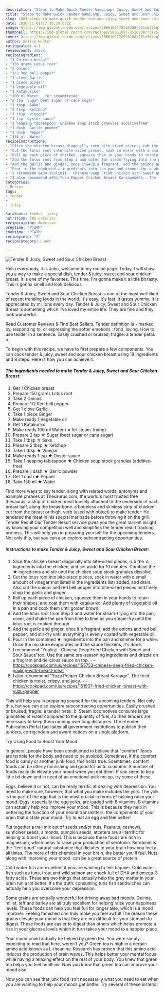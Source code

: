 ```yaml
---
description: "Steps to Make Quick Tender &amp;amp; Juicy, Sweet and Sour Chicken Breast"
title: "Steps to Make Quick Tender &amp;amp; Juicy, Sweet and Sour Chicken Breast"
slug: 1881-steps-to-make-quick-tender-and-amp-juicy-sweet-and-sour-chicken-breast
date: 2020-11-01T17:10:24.052Z
image: https://img-global.cpcdn.com/recipes/5866109778526208/751x532cq70/tender-juicy-sweet-and-sour-chicken-breast-recipe-main-photo.jpg
thumbnail: https://img-global.cpcdn.com/recipes/5866109778526208/751x532cq70/tender-juicy-sweet-and-sour-chicken-breast-recipe-main-photo.jpg
cover: https://img-global.cpcdn.com/recipes/5866109778526208/751x532cq70/tender-juicy-sweet-and-sour-chicken-breast-recipe-main-photo.jpg
author: Sallie Hunter
ratingvalue: 4.1
reviewcount: 35532
recipeingredient:
- "1 Chicken breast"
- "150 grams Lotus root"
- "2 Onions"
- "1/2 Red bell pepper"
- "1 clove Garlic"
- "1 piece Ginger"
- "1 Vegetable oil"
- "1 Katakuriko"
- "100 ml Water   for steamfrying"
- "2 tsp  Sugar beet sugar or cane sugar"
- "1 tbsp  Sake"
- "2 tbsp  Ketchup"
- "1 tbsp  Vinegar"
- "1 tsp  Oyster sauce"
- "1 heaping tablespoon  Chicken soup stock granules additivefree"
- "1 dash  Garlic powder"
- "1 dash  Pepper"
- "150 ml  Water"
recipeinstructions:
- "Slice the chicken breast diagonally into bite-sized pieces, rub the ☆ ingredients into the chicken, and set aside for 10 minutes. Combine the ★ ingredients and stir until the chicken soup stock granules dissolve."
- "Cut the lotus root into bite-sized pieces, soak in water with a small amount of vinegar (not listed in the ingredients list) added, and drain. Also cut the onions and red bell pepper into bite-sized pieces and finely chop the garlic and ginger."
- "Roll up each piece of chicken, squeeze them in your hands to retain their shapes, and coat them with katakuriko. Add plenty of vegetable oil in a pan and cook them until golden brown."
- "Add the lotus root from Step 3 and water for steam-frying into the pan, cover, and shake the pan from time to time as you steam-fry until the lotus root is cooked through."
- "Add the garlic and ginger, once it&#39;s fragrant, add the onions and red bell pepper, and stir-fry until everything is evenly coated with vegetable oil."
- "Pour in the combined ★ ingredients into the pan and simmer for a while. Once the moisture evaporates and the sauce thickens, it&#39;s done."
- "I recommend &#34;Youlinji - Chinese Deep Fried Chicken with Sweet and Sour Sauce&#34;too. Use the same pre-seasoning ingredients and drizzle on a fragrant and delicious sauce on top.  https://cookpad.com/us/recipes/155753-chinese-deep-fried-chicken-youlinji-with-breast-meat"
- "I also recommend &#34;Yuzu Pepper Chicken Breast Karaage&#34;. The fried chicken is moist, crispy, and juicy.  https://cookpad.com/us/recipes/151937-fried-chicken-breast-with-yuzu-pepper"
categories:
- Recipe
tags:
- tender
- 
- juicy

katakunci: tender  juicy 
nutrition: 202 calories
recipecuisine: American
preptime: "PT20M"
cooktime: "PT47M"
recipeyield: "2"
recipecategory: Lunch

---
```



![Tender &amp; Juicy, Sweet and Sour Chicken Breast](https://img-global.cpcdn.com/recipes/5866109778526208/751x532cq70/tender-juicy-sweet-and-sour-chicken-breast-recipe-main-photo.jpg)

Hello everybody, it is John, welcome to my recipe page. Today, I will show you a way to make a special dish, tender &amp; juicy, sweet and sour chicken breast. It is one of my favorites. This time, I'm gonna make it a little bit tasty. This is gonna smell and look delicious.

Tender &amp; Juicy, Sweet and Sour Chicken Breast is one of the most well liked of recent trending foods in the world. It's easy, it's fast, it tastes yummy. It is appreciated by millions every day. Tender &amp; Juicy, Sweet and Sour Chicken Breast is something which I've loved my entire life. They are fine and they look wonderful.

Read Customer Reviews &amp; Find Best Sellers. Tender definition is - marked by, responding to, or expressing the softer emotions : fond, loving. How to use tender in a sentence. Easily crushed or bruised; fragile: a tender petal. b.


To begin with this recipe, we have to first prepare a few components. You can cook tender &amp; juicy, sweet and sour chicken breast using 18 ingredients and 8 steps. Here is how you can achieve it.

<!--inarticleads1-->

##### The ingredients needed to make Tender &amp; Juicy, Sweet and Sour Chicken Breast:

1. Get 1 Chicken breast
1. Prepare 150 grams Lotus root
1. Take 2 Onions
1. Prepare 1/2 Red bell pepper
1. Get 1 clove Garlic
1. Take 1 piece Ginger
1. Make ready 1 Vegetable oil
1. Get 1 Katakuriko
1. Make ready 100 ml Water ( ※ for steam-frying)
1. Prepare 2 tsp ☆ Sugar (beet sugar or cane sugar)
1. Take 1 tbsp ☆ Sake
1. Prepare 2 tbsp ★ Ketchup
1. Take 1 tbsp ★ Vinegar
1. Make ready 1 tsp ★ Oyster sauce
1. Take 1 heaping tablespoon ★ Chicken soup stock granules (additive-free)
1. Prepare 1 dash ★ Garlic powder
1. Get 1 dash ★ Pepper
1. Take 150 ml ★ Water


Find more ways to say tender, along with related words, antonyms and example phrases at Thesaurus.com, the world&#39;s most trusted free thesaurus. a strip of chicken meat loosely attached to the underside of each breast half, along the breastbone. a boneless and skinless strip of chicken cut from the breast or thigh. verb (used with object) to make tender: He tendered the meat in his special marinade before throwing it on the grill. Tender Result Our Tender Result service gives you the great market insight by knowing your competition well and simplifies the tender result tracking process. This will help you in preparing yourself for the upcoming tenders. Not only this, but you can also explore subcontracting opportunities. 

<!--inarticleads2-->

##### Instructions to make Tender &amp; Juicy, Sweet and Sour Chicken Breast:

1. Slice the chicken breast diagonally into bite-sized pieces, rub the ☆ ingredients into the chicken, and set aside for 10 minutes. Combine the ★ ingredients and stir until the chicken soup stock granules dissolve.
1. Cut the lotus root into bite-sized pieces, soak in water with a small amount of vinegar (not listed in the ingredients list) added, and drain. Also cut the onions and red bell pepper into bite-sized pieces and finely chop the garlic and ginger.
1. Roll up each piece of chicken, squeeze them in your hands to retain their shapes, and coat them with katakuriko. Add plenty of vegetable oil in a pan and cook them until golden brown.
1. Add the lotus root from Step 3 and water for steam-frying into the pan, cover, and shake the pan from time to time as you steam-fry until the lotus root is cooked through.
1. Add the garlic and ginger, once it&#39;s fragrant, add the onions and red bell pepper, and stir-fry until everything is evenly coated with vegetable oil.
1. Pour in the combined ★ ingredients into the pan and simmer for a while. Once the moisture evaporates and the sauce thickens, it&#39;s done.
1. I recommend &#34;Youlinji - Chinese Deep Fried Chicken with Sweet and Sour Sauce&#34;too. Use the same pre-seasoning ingredients and drizzle on a fragrant and delicious sauce on top. -  - https://cookpad.com/us/recipes/155753-chinese-deep-fried-chicken-youlinji-with-breast-meat
1. I also recommend &#34;Yuzu Pepper Chicken Breast Karaage&#34;. The fried chicken is moist, crispy, and juicy. -  - https://cookpad.com/us/recipes/151937-fried-chicken-breast-with-yuzu-pepper


This will help you in preparing yourself for the upcoming tenders. Not only this, but you can also explore subcontracting opportunities. Easily crushed or bruised; fragile: a tender petal. b. Steam locomotives consume large quantities of water compared to the quantity of fuel, so their tenders are necessary to keep them running over long distances. The eTender Publication Portal facilitates all government institutions to publish their tenders, corrigendum and award notices on a single platform. 

Try Using Food to Boost Your Mood


In general, people have been conditioned to believe that "comfort" foods are terrible for the body and need to be avoided. Sometimes, if the comfort food is candy or another junk food, this holds true. Soemtimes, comfort foods can be utterly nourishing and good for us to consume. A number of foods really do elevate your mood when you eat them. If you seem to be a little bit down and in need of an emotional pick me up, try some of these.

Eggs, believe it or not, can be really terrific at dealing with depression. You need to make sure, however, that what you make includes the yolk. The yolk is the part of the egg that is the most crucial in terms of helping raise your mood. Eggs, especially the egg yolks, are loaded with B vitamins. B vitamins can actually help you improve your mood. This is because they help in bettering the function of your neural transmitters, the components of your brain that dictate your mood. Try to eat an egg and feel better!

Put together a trail mix out of seeds and/or nuts. Peanuts, cashews, sunflower seeds, almonds, pumpkin seeds, etcetera are all terrific for helping to boost your mood. This is because these foods are rich in magnesium, which helps to raise your production of serotonin. Serotonin is the "feel good" natural substance that dictates to your brain how you feel at all times. The more of this chemical in your brain, the better you'll feel. Nuts, along with improving your mood, can be a great source of protein.

Cold water fish are excellent if you are wanting to feel happier. Cold water fish such as tuna, trout and wild salmon are chock full of DHA and omega-3 fatty acids. These are two things that actually help the grey matter in your brain run a lot better. It's the truth: consuming tuna fish sandwiches can actually help you overcome your depression. 

Some grains are actually wonderful for driving away bad moods. Quinoa, millet, teff and barley are all truly excellent for helping raise your happiness levels. These foods can help you feel full for longer also, which is a mood improver. Feeling famished can truly make you feel awful! The reason these grains elevate your mood is that they are not difficult for your stomach to digest. These foods are easier to digest than others which helps promote a rise in your glucose levels which in turn takes your mood to a happier place.

Your mood could actually be helped by green tea. You were simply expecting to read that here, weren't you? Green tea is high in a certain amino acid known as L-theanine. Research has proven that this amino acid induces the production of brain waves. This helps better your mental focus while having a relaxing effect on the rest of your body. You knew that green tea helps you feel healthier. Now you know that green tea can improve your mood also!

Now you can see that junk food isn't necessarily what you need to eat when you are wanting to help your moods get better. Try several of these instead!


